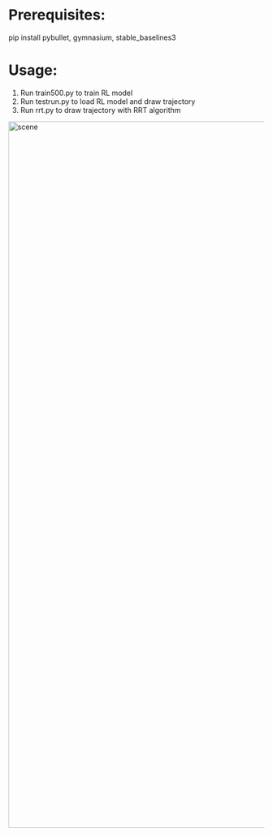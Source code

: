 # Prerequisites:
pip install pybullet, gymnasium, stable_baselines3
# Usage:
1. Run train500.py to train RL model
2. Run testrun.py to load RL model and draw trajectory
3. Run rrt.py to draw trajectory with RRT algorithm

<img width="1783" height="1391" alt="scene" src="https://github.com/user-attachments/assets/e33490f9-1c6f-445a-9490-74a2a096d7f7" />

